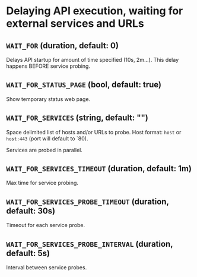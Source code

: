 # Delaying API execution, waiting for external services and URLs
## `WAIT_FOR` (duration, default: 0)

Delays API startup for amount of time specified (10s, 2m...).
This delay happens BEFORE service probing.

## `WAIT_FOR_STATUS_PAGE` (bool, default: true)

Show temporary status web page.

## `WAIT_FOR_SERVICES` (string, default: "")
Space delimited list of hosts and/or URLs to probe.
Host format: `host` or `host:443` (port will default to `80).

Services are probed in parallel.

## `WAIT_FOR_SERVICES_TIMEOUT` (duration, default: 1m)

Max time for service probing.

## `WAIT_FOR_SERVICES_PROBE_TIMEOUT` (duration, default: 30s)

Timeout for each service probe.

## `WAIT_FOR_SERVICES_PROBE_INTERVAL` (duration, default: 5s)

Interval between service probes.
